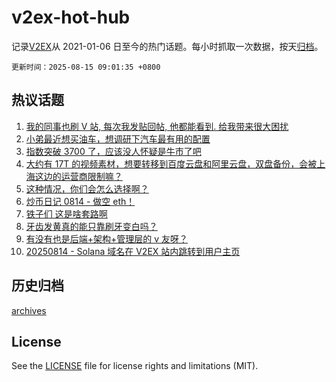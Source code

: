 # v2ex-hot-hub

 记录[V2EX](https://www.v2ex.com/)从 2021-01-06 日至今的热门话题。每小时抓取一次数据，按天[归档](archives)。

`更新时间：2025-08-15 09:01:35 +0800`

## 热议话题

1. [我的同事也刷 V 站, 每次我发贴回帖, 他都能看到. 给我带来很大困扰](https://www.v2ex.com/t/1152269)
1. [小弟最近想买油车，想调研下汽车最有用的配置](https://www.v2ex.com/t/1152342)
1. [指数突破 3700 了，应该没人怀疑是牛市了吧](https://www.v2ex.com/t/1152290)
1. [大约有 17T 的视频素材，想要转移到百度云盘和阿里云盘，双盘备份，会被上海这边的运营商限制嘛？](https://www.v2ex.com/t/1152271)
1. [这种情况，你们会怎么选择啊？](https://www.v2ex.com/t/1152289)
1. [炒币日记 0814 - 做空 eth！](https://www.v2ex.com/t/1152315)
1. [铁子们 这是啥套路啊](https://www.v2ex.com/t/1152375)
1. [牙齿发黄真的能只靠刷牙变白吗？](https://www.v2ex.com/t/1152304)
1. [有没有也是后端+架构+管理层的 v 友呀？](https://www.v2ex.com/t/1152281)
1. [20250814 - Solana 域名在 V2EX 站内跳转到用户主页](https://www.v2ex.com/t/1152423)

## 历史归档

[archives](archives)

## License

See the [LICENSE](LICENSE) file for license rights and limitations (MIT).
